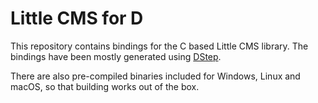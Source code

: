 Little CMS for D
================

This repository contains bindings for the C based Little CMS library. The
bindings have been mostly generated using
[DStep](https://github.com/jacob-carlborg/dstep).

There are also pre-compiled binaries included for Windows, Linux and macOS,
so that building works out of the box.
